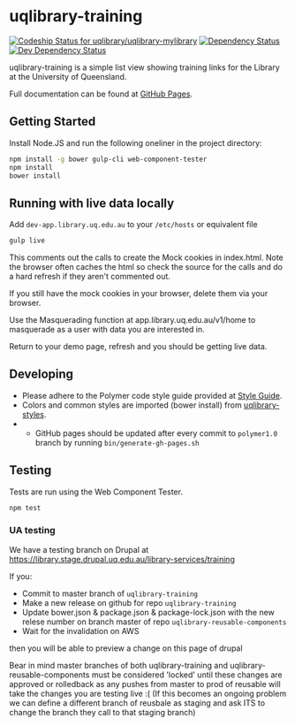 # uqlibrary-training

[![Codeship Status for uqlibrary/uqlibrary-mylibrary](https://codeship.com/projects/f0334440-bdaa-0133-87bd-2a1d867cc1c8/status?branch=master)](https://codeship.com/projects/136640)
[![Dependency Status](https://david-dm.org/uqlibrary/uqlibrary-training.svg)](https://david-dm.org/uqlibrary/uqlibrary-training)
[![Dev Dependency Status](https://david-dm.org/uqlibrary/uqlibrary-training/dev-status.svg)](https://david-dm.org/uqlibrary/uqlibrary-training?type=dev)

uqlibrary-training is a simple list view showing training links for the Library at the University of Queensland.

Full documentation can be found at [GitHub Pages](http://uqlibrary.github.io/uqlibrary-training/uqlibrary-training/).

## Getting Started

Install Node.JS and run the following oneliner in the project directory:

```sh
npm install -g bower gulp-cli web-component-tester
npm install
bower install
```

## Running with live data locally

Add `dev-app.library.uq.edu.au` to your `/etc/hosts` or equivalent file

```sh
gulp live
```

This comments out the calls to create the Mock cookies in index.html.  Note the browser often caches the html so check the source for the calls and do a hard refresh if they aren't commented out.

If you still have the mock cookies in your browser, delete them via your browser.

Use the Masquerading function at app.library.uq.edu.au/v1/home to masquerade as a user with data you are interested in.

Return to your demo page, refresh and you should be getting live data.

## Developing

* Please adhere to the Polymer code style guide provided at [Style Guide](http://polymerelements.github.io/style-guide/).
* Colors and common styles are imported (bower install) from [uqlibrary-styles](http://github.com/uqlibrary/uqlibrary-styles).
* * GitHub pages should be updated after every commit to `polymer1.0` branch by running `bin/generate-gh-pages.sh`

## Testing

Tests are run using the Web Component Tester.

```sh
npm test
```

### UA testing

We have a testing branch on Drupal at <https://library.stage.drupal.uq.edu.au/library-services/training>

If you:

* Commit to master branch of `uqlibrary-training`
* Make a new release on github for repo `uqlibrary-training`
* Update bower.json & package.json & package-lock.json with the new relese number on branch master of repo `uqlibrary-reusable-components`
* Wait for the invalidation on AWS

then you will be able to preview a change on this page of drupal

Bear in mind master branches of both uqlibrary-training and uqlibrary-reusable-components must be considered 'locked' until these changes are approved or rolledback as any pushes from master to prod of reusable will take the changes you are testing live :( (If this becomes an ongoing problem we can define a different branch of reusbale as staging and ask ITS to change the branch they call to that staging branch)
